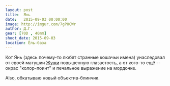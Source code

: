 ```yaml
---
layout: post
title:  Янь
date:   2015-09-03 00:00:00
image: http://imgur.com/7gPOCWr
author: Д.Г.
gear: [70D , 40mm]
shoot_date: 2015-09-03
location: Ёль-база
---
```


Кот Янь (здесь почему-то любят странные кошачьи имена) унаследовал от своей матушки [Жужи](http://www.dxfoto.ru/2015/08/19.html) повышенную глазастость, а от кого-то ещё -- окрас "колор-поинт" и печальное выражение на мордочке.

Also, обкатываю новый объектив-блинчик.
